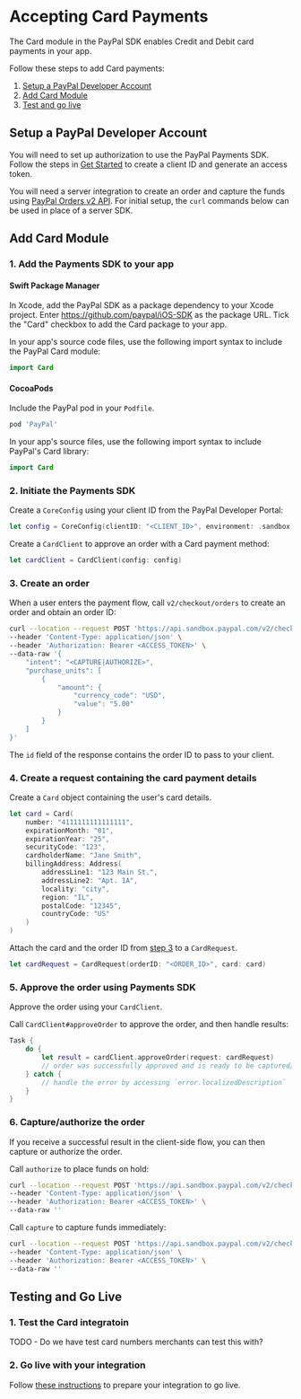 # Accepting Card Payments

The Card module in the PayPal SDK enables Credit and Debit card payments in your app.

Follow these steps to add Card payments:

1. [Setup a PayPal Developer Account](#setup-a-paypal-developer-account)
1. [Add Card Module](#add-card-module)
1. [Test and go live](#test-and-go-live)

## Setup a PayPal Developer Account

You will need to set up authorization to use the PayPal Payments SDK. 
Follow the steps in [Get Started](https://developer.paypal.com/api/rest/#link-getstarted) to create a client ID and generate an access token. 

You will need a server integration to create an order and capture the funds using [PayPal Orders v2 API](https://developer.paypal.com/docs/api/orders/v2). 
For initial setup, the `curl` commands below can be used in place of a server SDK.

## Add Card Module

### 1. Add the Payments SDK  to your app

#### Swift Package Manager

In Xcode, add the PayPal SDK as a package dependency to your Xcode project. Enter https://github.com/paypal/iOS-SDK as the package URL. Tick the "Card" checkbox to add the Card package to your app.

In your app's source code files, use the following import syntax to include the PayPal Card module:

```swift
import Card
```

#### CocoaPods

Include the PayPal pod in your `Podfile`.

```ruby
pod 'PayPal'
```

In your app's source files, use the following import syntax to include PayPal's Card library:

```swift
import Card
```

### 2. Initiate the Payments SDK

Create a `CoreConfig` using your client ID from the PayPal Developer Portal:

```swift
let config = CoreConfig(clientID: "<CLIENT_ID>", environment: .sandbox)
```

Create a `CardClient` to approve an order with a Card payment method:

```swift
let cardClient = CardClient(config: config)
```

### 3. Create an order

When a user enters the payment flow, call `v2/checkout/orders` to create an order and obtain an order ID:

```bash
curl --location --request POST 'https://api.sandbox.paypal.com/v2/checkout/orders/' \
--header 'Content-Type: application/json' \
--header 'Authorization: Bearer <ACCESS_TOKEN>' \
--data-raw '{
    "intent": "<CAPTURE|AUTHORIZE>",
    "purchase_units": [
        {
            "amount": {
                "currency_code": "USD",
                "value": "5.00"
            }
        }
    ]
}'
```

The `id` field of the response contains the order ID to pass to your client.

### 4. Create a request containing the card payment details

Create a `Card` object containing the user's card details.

```Swift
let card = Card(
    number: "4111111111111111",
    expirationMonth: "01",
    expirationYear: "25",
    securityCode: "123",
    cardholderName: "Jane Smith",
    billingAddress: Address(
        addressLine1: "123 Main St.",
        addressLine2: "Apt. 1A",
        locality: "city",
        region: "IL",
        postalCode: "12345",
        countryCode: "US"
    )
)
```

Attach the card and the order ID from [step 3](#3-create-an-order) to a `CardRequest`.

```swift
let cardRequest = CardRequest(orderID: "<ORDER_ID>", card: card)
```

### 5. Approve the order using Payments SDK

Approve the order using your `CardClient`.

Call `CardClient#approveOrder` to approve the order, and then handle results:

```swift
Task {
    do {
        let result = cardClient.approveOrder(request: cardRequest)
        // order was successfully approved and is ready to be captured/authorized (see step 6)
    } catch {
        // handle the error by accessing `error.localizedDescription`
    }
}
```

### 6. Capture/authorize the order

If you receive a successful result in the client-side flow, you can then capture or authorize the order. 

Call `authorize` to place funds on hold:

```bash
curl --location --request POST 'https://api.sandbox.paypal.com/v2/checkout/orders/<ORDER_ID>/authorize' \
--header 'Content-Type: application/json' \
--header 'Authorization: Bearer <ACCESS_TOKEN>' \
--data-raw ''
```

Call `capture` to capture funds immediately:

```bash
curl --location --request POST 'https://api.sandbox.paypal.com/v2/checkout/orders/<ORDER_ID>/capture' \
--header 'Content-Type: application/json' \
--header 'Authorization: Bearer <ACCESS_TOKEN>' \
--data-raw ''
```

## Testing and Go Live

### 1. Test the Card integratoin

TODO - Do we have test card numbers merchants can test this with?

### 2. Go live with your integration

Follow [these instructions](https://developer.paypal.com/api/rest/production/) to prepare your integration to go live.

